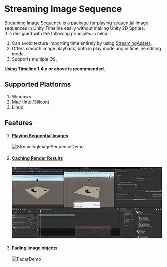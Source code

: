 # Streaming Image Sequence

Streaming Image Sequence is a package for playing sequential image sequences in Unity Timeline 
easily without making Unity 2D Sprites.  
It is designed with the following principles in mind:

1. Can avoid texture importing time entirely by using 
   [StreamingAssets](https://docs.unity3d.com/Manual/StreamingAssets.html).
1. Offers smooth image playback, both in play mode and in timeline editing mode.
1. Supports multiple OS.

**Using Timeline 1.4.x or above is recommended.**

## Supported Platforms

1. Windows
2. Mac (Intel/Silicon)
3. Linux


## Features

1. #### [Playing Sequential Images](FeaturePlayingSequentialImages.md)

   ![StreamingImageSequenceDemo](images/StreamingImageSequenceDemo.gif)

2. #### [Caching Render Results](FeatureCachingRenderResults.md)

   ![RenderCacheDemo](images/RenderCacheDemo.gif)

3. #### [Fading Image objects](FeatureFadingImages.md)

   ![FaderDemo](images/FaderDemo.gif)




